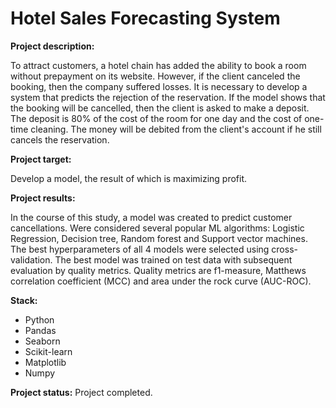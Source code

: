 # Hotel Sales Forecasting System

**Project description:**

To attract customers, a hotel chain has added the ability to book a room without prepayment on its website. However, if the client canceled the booking, then the company suffered losses.
It is necessary to develop a system that predicts the rejection of the reservation. If the model shows that the booking will be cancelled, then the client is asked to make a deposit. The deposit is 80% of the cost of the room for one day and the cost of one-time cleaning. The money will be debited from the client's account if he still cancels the reservation.

**Project target:** 

Develop a model, the result of which is maximizing profit.

**Project results:**

In the course of this study, a model was created to predict customer cancellations. Were considered several popular ML algorithms: Logistic Regression, Decision tree, Random forest and Support vector machines. The best hyperparameters of all 4 models were selected using cross-validation. The best model was trained on test data with subsequent evaluation by quality metrics. Quality metrics are f1-measure, Matthews correlation coefficient (MCC) and area under the rock curve (AUC-ROC).

**Stack:**

- Python 
- Pandas
- Seaborn
- Scikit-learn
- Matplotlib
- Numpy

**Project status:** Project completed.
